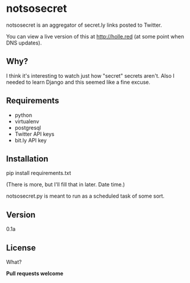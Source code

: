 notsosecret
=========

notsosecret is an aggregator of secret.ly links posted to Twitter.

You can view a live version of this at http://holle.red (at some point when DNS updates).

Why?
----
I think it's interesting to watch just how "secret" secrets aren't. Also I needed to learn Django and this seemed like a fine excuse.


Requirements
----
  - python
  - virtualenv
  - postgresql
  - Twitter API keys
  - bit.ly API key


Installation
----

pip install requirements.txt

(There is more, but I'll fill that in later. Date time.)

notsosecret.py is meant to run as a scheduled task of some sort.

Version
----

0.1a


License
----

What?


**Pull requests welcome**
